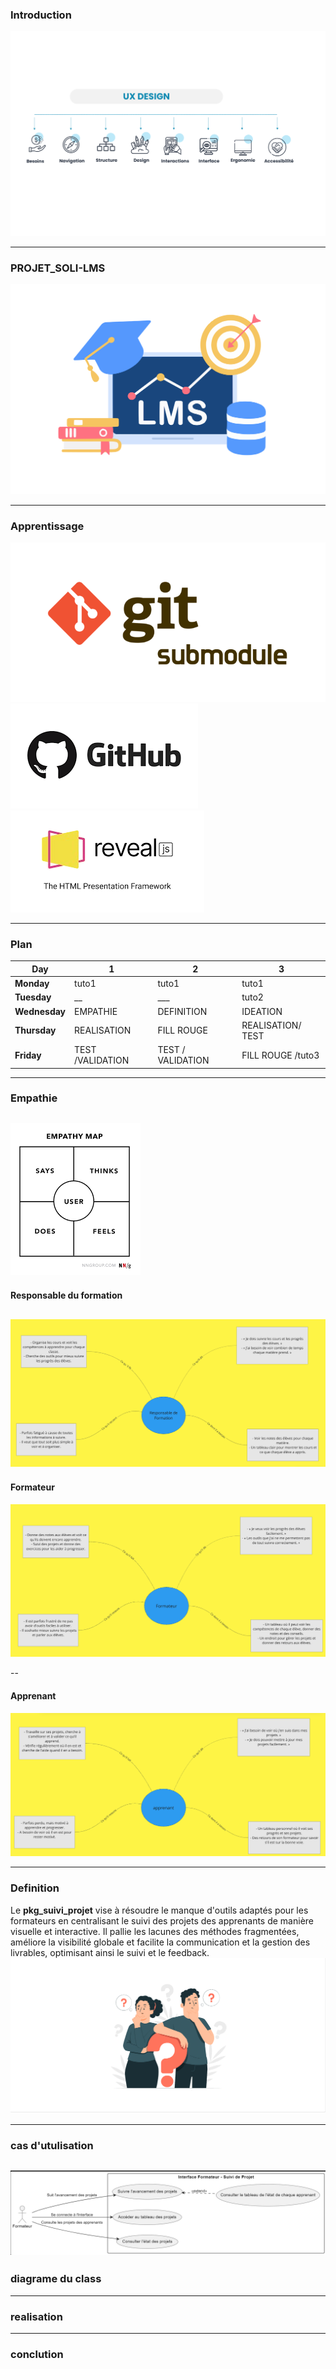 ### Introduction
![introduction](image/ux-design.png "ux-design")
 
 
---

### PROJET_SOLI-LMS

![Soli-lms](image/soli-lms.png "ux-design")


---

### Apprentissage
![Soli-lms](image/git-submodule.png "ux-design")
![Soli-lms](image/github.png "ux-design")
![Soli-lms](image/reveal-js.png "ux-design")

---
###  Plan


| Day            |     1       |         2               |        3         | 
|------------    |-------------|-------------------------|------------------|
| **Monday**     | tuto1       |   tuto1                 |   tuto1          | 
| **Tuesday**    |      __     |       ___               |   tuto2          | 
| **Wednesday**  |   EMPATHIE  |   DEFINITION              |    IDEATION    | 
| **Thursday**   | REALISATION |     FILL ROUGE          |    REALISATION/ TEST    |
| **Friday**     | TEST /VALIDATION       |    TEST / VALIDATION     |      FILL ROUGE /tuto3           |

---
### Empathie
![Soli-lms](image/images.png "ux-design")
--
 #### Responsable du formation
![Soli-lms](image/responsable-empathy.png "ux-design")
--
 #### Formateur
![Soli-lms](image/Formateur-empathy.png "ux-design")

--
 #### Apprenant
![Soli-lms](image/apprenant-empathy.png "ux-design")



---
### Definition
   Le **pkg_suivi_projet** vise à résoudre le manque d'outils adaptés pour les formateurs en centralisant le suivi des projets des apprenants de manière visuelle et interactive. Il pallie les lacunes des méthodes fragmentées, améliore la visibilité globale et facilite la communication et la gestion des livrables, optimisant ainsi le suivi et le feedback.
![Soli-lms](image/definition.png "ux-design")


---
### cas d'utulisation
![Soli-lms](image/use_case.png "ux-design")
---
### diagrame du class 


---
### realisation
---
### conclution